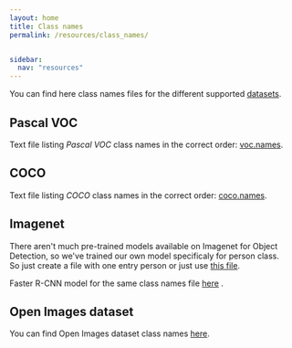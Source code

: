 ```yaml
---
layout: home
title: Class names
permalink: /resources/class_names/


sidebar:
  nav: "resources"
---
```


You can find here class names files for the different supported [datasets](/resources/datasets).

## Pascal VOC

Text file listing *Pascal VOC* class names in the correct order: [voc.names](https://github.com/pjreddie/darknet/blob/master/data/voc.names).

## COCO

Text file listing *COCO* class names in the correct order: [coco.names](https://github.com/JdeRobot/DetectionMetrics/blob/master/samples/names/coco.names).

## Imagenet

There aren't much pre-trained models available on Imagenet for Object Detection, so we've trained our own model specificaly for person class.  
So just create a file with one entry person or just use [this file](https://gist.github.com/aaronpolhamus/964a4411c0906315deb9f4a3723aac57).

Faster R-CNN model for the same class names file [here](http://wiki.jderobot.org/store/deeplearning-networks/TensorFlow/faster-rcnn_Imagenet(ILSVRC2014)_person_only.pb) .

## Open Images dataset

You can find Open Images dataset class names [here](https://github.com/JdeRobot/DetectionMetrics/blob/master/samples/names/class-descriptions-boxable.csv).